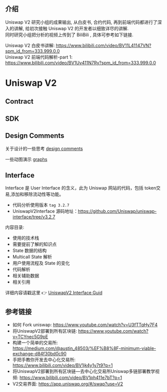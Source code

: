 ## 介绍  
Uniswap V2 研究小组的成果输出, 从白皮书, 合约代码, 再到前端代码都进行了深入的讲解, 给初次接触 Uniswap V2 的开发者以细致详尽的讲解.  
同时研究小组把分析的视频上传到了 BiliBili , 具体可参考如下链接.

Uniswap V2 白皮书讲解: https://www.bilibili.com/video/BV11L41147VN?spm_id_from=333.999.0.0   
Uniswap V2 前端代码解析-part 1:  https://www.bilibili.com/video/BV1Uv411N7Ry?spm_id_from=333.999.0.0  

# Uniswap V2

## Contract

## SDK

## Design Comments

关于设计的一些思考 [design comments](./design/design-comments.md)

一些动图演示 [graphs](./design/graphs.md)

## Interface

Interface 是 User Interface 的含义，此为 Uniswap 网站的代码，包括 token交易,添加和移除流动性等功能。

- 代码分析使用版本 `tag 3.2.7`
- UniswapV2Interface 源码地址：https://github.com/Uniswap/uniswap-interface/tree/v3.2.7

内容目录:

- 使用的技术栈
- 需要提前了解的知识点
- State 数据的结构
- Multicall State 解析
- 用户使用流程及 State 的变化
- 代码解析
- 相关辅助数据
- 相关引用

详细内容请戳这里 :point_right: [UniswapV2 Interface Guid](./Interface/readme.md)

## 参考链接
- 如何 Fork uniswap: https://www.youtube.com/watch?v=U3fTTqHy7F4   
- 将UniswapV2部署到所有区块链:  https://www.youtube.com/watch?v=TCYnec5G9pE  
- 构建一个简单的交易所: https://medium.com/@austin_48503/%EF%B8%8F-minimum-viable-exchange-d84f30bd0c90  
- 手把手教你开发去中心化交易所:  <https://www.bilibili.com/video/BV1jk4y1y7t9?p=1>  
- 将UniswapV2部署到所有区块链—去中心化交易所Uniswap多链部署教学视频:  <https://www.bilibili.com/video/BV1ph411e7bT?p=1>  
- V2交易界面: https://app.uniswap.org/#/swap?use=V2  
